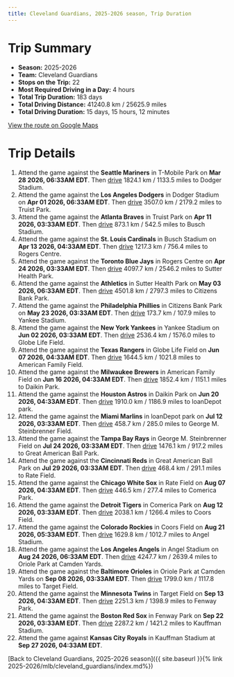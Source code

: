 ```yaml
---
title: Cleveland Guardians, 2025-2026 season, Trip Duration
---
```


# Trip Summary
- **Season:** 2025-2026
- **Team:** Cleveland Guardians
- **Stops on the Trip:** 22
- **Most Required Driving in a Day:** 4 hours
- **Total Trip Duration:** 183 days
- **Total Driving Distance:** 41240.8 km / 25625.9 miles
- **Total Driving Duration:** 15 days, 15 hours, 12 minutes

[View the route on Google Maps](https://www.google.com/maps/dir/T-Mobile+Park+Seattle/Dodger+Stadium+Los+Angeles/Truist+Park+Atlanta/Busch+Stadium+St.+Louis/Rogers+Centre+Toronto/Sutter+Health+Park+Sacramento/Citizens+Bank+Park+Philadelphia/Yankee+Stadium+Bronx/Globe+Life+Field+Arlington/American+Family+Field+Milwaukee/Daikin+Park+Houston/loanDepot+park+Miami/George+M.+Steinbrenner+Field+Tampa/Great+American+Ball+Park+Cincinnati/Rate+Field+Chicago/Comerica+Park+Detroit/Coors+Field+Denver/Angel+Stadium+Anaheim/Oriole+Park+at+Camden+Yards+Baltimore/Target+Field+Minneapolis/Fenway+Park+Boston/Kauffman+Stadium+Kansas+City)

# Trip Details
1. Attend the game against the **Seattle Mariners** in T-Mobile Park on **Mar 28 2026, 06:33AM EDT**. Then [drive](https://www.google.com/maps/dir/T-Mobile+Park+Seattle/Dodger+Stadium+Los+Angeles) 1824.1 km / 1133.5 miles to Dodger Stadium.
2. Attend the game against the **Los Angeles Dodgers** in Dodger Stadium on **Apr 01 2026, 06:33AM EDT**. Then [drive](https://www.google.com/maps/dir/Dodger+Stadium+Los+Angeles/Truist+Park+Atlanta) 3507.0 km / 2179.2 miles to Truist Park.
3. Attend the game against the **Atlanta Braves** in Truist Park on **Apr 11 2026, 03:33AM EDT**. Then [drive](https://www.google.com/maps/dir/Truist+Park+Atlanta/Busch+Stadium+St.+Louis) 873.1 km / 542.5 miles to Busch Stadium.
4. Attend the game against the **St. Louis Cardinals** in Busch Stadium on **Apr 13 2026, 04:33AM EDT**. Then [drive](https://www.google.com/maps/dir/Busch+Stadium+St.+Louis/Rogers+Centre+Toronto) 1217.3 km / 756.4 miles to Rogers Centre.
5. Attend the game against the **Toronto Blue Jays** in Rogers Centre on **Apr 24 2026, 03:33AM EDT**. Then [drive](https://www.google.com/maps/dir/Rogers+Centre+Toronto/Sutter+Health+Park+Sacramento) 4097.7 km / 2546.2 miles to Sutter Health Park.
6. Attend the game against the **Athletics** in Sutter Health Park on **May 03 2026, 06:33AM EDT**. Then [drive](https://www.google.com/maps/dir/Sutter+Health+Park+Sacramento/Citizens+Bank+Park+Philadelphia) 4501.8 km / 2797.3 miles to Citizens Bank Park.
7. Attend the game against the **Philadelphia Phillies** in Citizens Bank Park on **May 23 2026, 03:33AM EDT**. Then [drive](https://www.google.com/maps/dir/Citizens+Bank+Park+Philadelphia/Yankee+Stadium+Bronx) 173.7 km / 107.9 miles to Yankee Stadium.
8. Attend the game against the **New York Yankees** in Yankee Stadium on **Jun 02 2026, 03:33AM EDT**. Then [drive](https://www.google.com/maps/dir/Yankee+Stadium+Bronx/Globe+Life+Field+Arlington) 2536.4 km / 1576.0 miles to Globe Life Field.
9. Attend the game against the **Texas Rangers** in Globe Life Field on **Jun 07 2026, 04:33AM EDT**. Then [drive](https://www.google.com/maps/dir/Globe+Life+Field+Arlington/American+Family+Field+Milwaukee) 1644.5 km / 1021.8 miles to American Family Field.
10. Attend the game against the **Milwaukee Brewers** in American Family Field on **Jun 16 2026, 04:33AM EDT**. Then [drive](https://www.google.com/maps/dir/American+Family+Field+Milwaukee/Daikin+Park+Houston) 1852.4 km / 1151.1 miles to Daikin Park.
11. Attend the game against the **Houston Astros** in Daikin Park on **Jun 20 2026, 04:33AM EDT**. Then [drive](https://www.google.com/maps/dir/Daikin+Park+Houston/loanDepot+park+Miami) 1910.0 km / 1186.9 miles to loanDepot park.
12. Attend the game against the **Miami Marlins** in loanDepot park on **Jul 12 2026, 03:33AM EDT**. Then [drive](https://www.google.com/maps/dir/loanDepot+park+Miami/George+M.+Steinbrenner+Field+Tampa) 458.7 km / 285.0 miles to George M. Steinbrenner Field.
13. Attend the game against the **Tampa Bay Rays** in George M. Steinbrenner Field on **Jul 24 2026, 03:33AM EDT**. Then [drive](https://www.google.com/maps/dir/George+M.+Steinbrenner+Field+Tampa/Great+American+Ball+Park+Cincinnati) 1476.1 km / 917.2 miles to Great American Ball Park.
14. Attend the game against the **Cincinnati Reds** in Great American Ball Park on **Jul 29 2026, 03:33AM EDT**. Then [drive](https://www.google.com/maps/dir/Great+American+Ball+Park+Cincinnati/Rate+Field+Chicago) 468.4 km / 291.1 miles to Rate Field.
15. Attend the game against the **Chicago White Sox** in Rate Field on **Aug 07 2026, 04:33AM EDT**. Then [drive](https://www.google.com/maps/dir/Rate+Field+Chicago/Comerica+Park+Detroit) 446.5 km / 277.4 miles to Comerica Park.
16. Attend the game against the **Detroit Tigers** in Comerica Park on **Aug 12 2026, 03:33AM EDT**. Then [drive](https://www.google.com/maps/dir/Comerica+Park+Detroit/Coors+Field+Denver) 2038.1 km / 1266.4 miles to Coors Field.
17. Attend the game against the **Colorado Rockies** in Coors Field on **Aug 21 2026, 05:33AM EDT**. Then [drive](https://www.google.com/maps/dir/Coors+Field+Denver/Angel+Stadium+Anaheim) 1629.8 km / 1012.7 miles to Angel Stadium.
18. Attend the game against the **Los Angeles Angels** in Angel Stadium on **Aug 24 2026, 06:33AM EDT**. Then [drive](https://www.google.com/maps/dir/Angel+Stadium+Anaheim/Oriole+Park+at+Camden+Yards+Baltimore) 4247.7 km / 2639.4 miles to Oriole Park at Camden Yards.
19. Attend the game against the **Baltimore Orioles** in Oriole Park at Camden Yards on **Sep 08 2026, 03:33AM EDT**. Then [drive](https://www.google.com/maps/dir/Oriole+Park+at+Camden+Yards+Baltimore/Target+Field+Minneapolis) 1799.0 km / 1117.8 miles to Target Field.
20. Attend the game against the **Minnesota Twins** in Target Field on **Sep 13 2026, 04:33AM EDT**. Then [drive](https://www.google.com/maps/dir/Target+Field+Minneapolis/Fenway+Park+Boston) 2251.3 km / 1398.9 miles to Fenway Park.
21. Attend the game against the **Boston Red Sox** in Fenway Park on **Sep 22 2026, 03:33AM EDT**. Then [drive](https://www.google.com/maps/dir/Fenway+Park+Boston/Kauffman+Stadium+Kansas+City) 2287.2 km / 1421.2 miles to Kauffman Stadium.
22. Attend the game against **Kansas City Royals** in Kauffman Stadium at **Sep 27 2026, 04:33AM EDT**.

[Back to Cleveland Guardians, 2025-2026 season]({{ site.baseurl }}{% link 2025-2026/mlb/cleveland_guardians/index.md%})
